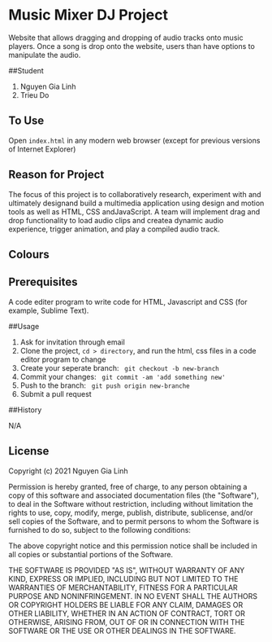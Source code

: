 # Music Mixer DJ Project 

Website that allows dragging and dropping of audio tracks onto music players. Once a song is drop onto the website, users than have options to manipulate the audio.

##Student

1. Nguyen Gia Linh
2. Trieu Do

## To Use

Open `index.html` in any modern web browser (except for previous versions of Internet Explorer)

## Reason for Project

The focus of this project is to collaboratively research, experiment with and ultimately designand build a multimedia application using design and motion tools as well as HTML, CSS andJavaScript. A team will implement drag and drop functionality to load audio clips and createa dynamic audio experience, trigger animation, and play a compiled audio track. 

## Colours

## Prerequisites

A code editer program to write code for HTML, Javascript and CSS (for example, Sublime Text).


##Usage

1. Ask for invitation through email
2. Clone the project, `cd > directory`, and run the html, css files in a code editor program to change
3. Create your seperate branch: ` git checkout -b new-branch`
4. Commit your changes: ` git commit -am 'add something new'`
5. Push to the branch: ` git push origin new-branche`
6. Submit a pull request

##History

N/A


## License

Copyright (c) 2021 Nguyen Gia Linh

Permission is hereby granted, free of charge, to any person obtaining a copy
of this software and associated documentation files (the "Software"), to deal
in the Software without restriction, including without limitation the rights
to use, copy, modify, merge, publish, distribute, sublicense, and/or sell
copies of the Software, and to permit persons to whom the Software is
furnished to do so, subject to the following conditions:

The above copyright notice and this permission notice shall be included in all
copies or substantial portions of the Software.

THE SOFTWARE IS PROVIDED "AS IS", WITHOUT WARRANTY OF ANY KIND, EXPRESS OR
IMPLIED, INCLUDING BUT NOT LIMITED TO THE WARRANTIES OF MERCHANTABILITY,
FITNESS FOR A PARTICULAR PURPOSE AND NONINFRINGEMENT. IN NO EVENT SHALL THE
AUTHORS OR COPYRIGHT HOLDERS BE LIABLE FOR ANY CLAIM, DAMAGES OR OTHER
LIABILITY, WHETHER IN AN ACTION OF CONTRACT, TORT OR OTHERWISE, ARISING FROM,
OUT OF OR IN CONNECTION WITH THE SOFTWARE OR THE USE OR OTHER DEALINGS IN THE
SOFTWARE.